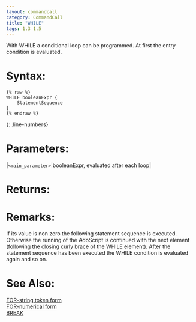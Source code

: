 ```yaml
---
layout: commandcall
category: CommandCall
title: "WHILE"
tags: 1.3 1.5
---
```


With WHILE a conditional loop can be programmed. At first the entry condition is evaluated.

# Syntax:  

```adoscript
{% raw %}
WHILE booleanExpr { 
	StatementSequence 
} 
{% endraw %}
```
{: .line-numbers}

# Parameters:  

|`<main_parameter>`|booleanExpr, evaluated after each loop|

# Returns:  



# Remarks:

If its value is non zero the following statement sequence is executed. Otherwise the running of the AdoScript is continued with the next element (following the closing curly brace of the WHILE element). After the statement sequence has been executed the WHILE condition is evaluated again and so on.

# See Also:  

[FOR-string token form](for-string_token_form.html "FOR-string token form")  
[FOR-numerical form](for-numerical_form.html "FOR-numerical form")  
[BREAK](break.html "BREAK")  


